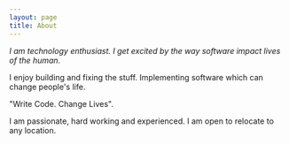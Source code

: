 ```yaml
---
layout: page
title: About
---
```


*I am technology enthusiast. I get excited by the way software impact lives of the human.*  

I enjoy building and fixing the stuff.
Implementing software which can change people's life.

"Write Code. Change Lives".

I am passionate, hard working and experienced. I am open to relocate to any location.
